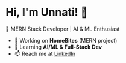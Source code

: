 # Hi, I'm Unnati! 👋  
🚀 MERN Stack Developer | AI & ML Enthusiast  
- 🔭 Working on **HomeBites** (MERN project)  
- 🌱 Learning **AI/ML & Full-Stack Dev**  
- 📫 Reach me at [LinkedIn](www.linkedin.com/in/unnati-girase-2a3abb280)
